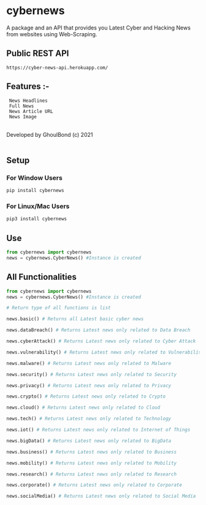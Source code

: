 <h1>cybernews</h1>
A package and an API that provides you Latest Cyber and Hacking News from websites using Web-Scraping.

<br>
<h2>Public REST API</h2>

```
https://cyber-news-api.herokuapp.com/
```

<h2>Features :-</h2>


```
 News Headlines
 Full News
 News Article URL
 News Image
```
<br>
Developed by GhoulBond (c) 2021<br><br>

<h2>Setup</h2>


<h3>For Window Users</h3>

```python
pip install cybernews 
```

<h3>For Linux/Mac Users</h3>

```python
pip3 install cybernews
```

<h2>Use</h2>

```python
from cybernews import cybernews
news = cybernews.CyberNews() #Instance is created
```

<h2>All Functionalities</h2>

```python
from cybernews import cybernews
news = cybernews.CyberNews() #Instance is created

# Return type of all functions is list

news.basic() # Returns all Latest basic cyber news

news.dataBreach() # Returns Latest news only related to Data Breach

news.cyberAttack() # Returns Latest news only related to Cyber Attack

news.vulnerability() # Returns Latest news only related to Vulnerabilities

news.malware() # Returns Latest news only related to Malware

news.security() # Returns Latest news only related to Security

news.privacy() # Returns Latest news only related to Privacy

news.crypto() # Returns Latest news only related to Crypto

news.cloud() # Returns Latest news only related to Cloud

news.tech() # Returns Latest news only related to Technology

news.iot() # Returns Latest news only related to Internet of Things

news.bigData() # Returns Latest news only related to BigData

news.business() # Returns Latest news only related to Business

news.mobility() # Returns Latest news only related to Mobility

news.research() # Returns Latest news only related to Research

news.corporate() # Returns Latest news only related to Corporate

news.socialMedia() # Returns Latest news only related to Social Media
```